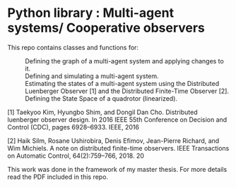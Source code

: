# Python library : Multi-agent systems/ Cooperative observers

This repo contains classes and functions for:

<dl>
<dd>Defining the graph of a multi-agent system and applying changes to it.</dd>
<dd>Defining and simulating a multi-agent system.</dd>
<dd>Estimating the states of a multi-agent system using the Distributed Luenberger Observer [1] and the Distributed Finite-Time Observer [2].</dd>
<dd>Defining the State Space of a quadrotor (linearized).</dd>
</dl>


[1] Taekyoo Kim, Hyungbo Shim, and Dongil Dan Cho. Distributed luenberger observer design.
In 2016 IEEE 55th Conference on Decision and Control (CDC), pages 6928–6933. IEEE,
2016

[2] Haik Silm, Rosane Ushirobira, Denis Efimov, Jean-Pierre Richard, and Wim Michiels.
A note on distributed finite-time observers. IEEE Transactions on Automatic Control,
64(2):759–766, 2018.
20

This work was done in the framework of my master thesis. 
For more details read the PDF included in this repo.
